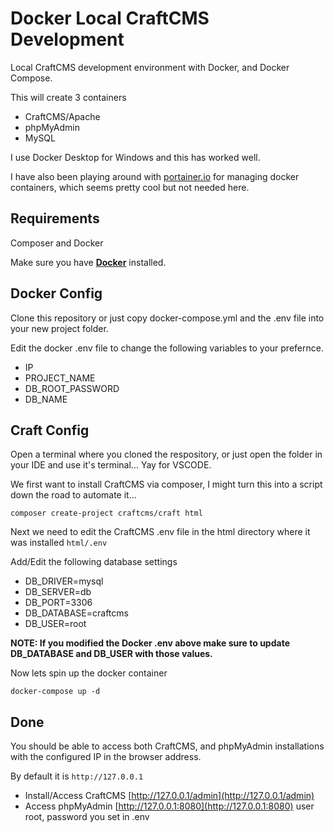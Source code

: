 # Docker Local CraftCMS Development

Local CraftCMS development environment with Docker, and Docker Compose.

This will create 3 containers

-   CraftCMS/Apache
-   phpMyAdmin
-   MySQL

I use Docker Desktop for Windows and this has worked well.

I have also been playing around with [portainer.io](https://www.portainer.io/) for managing docker containers, which seems pretty cool but not needed here.

## Requirements

Composer and Docker

Make sure you have [**Docker**](https://www.docker.com/) installed.

## Docker Config

Clone this repository or just copy docker-compose.yml and the .env file into your new project folder.

Edit the docker .env file to change the following variables to your prefernce.

-   IP
-   PROJECT_NAME
-   DB_ROOT_PASSWORD
-   DB_NAME

## Craft Config

Open a terminal where you cloned the respository, or just open the folder in your IDE and use it's terminal... Yay for VSCODE.

We first want to install CraftCMS via composer, I might turn this into a script down the road to automate it...

`composer create-project craftcms/craft html`

Next we need to edit the CraftCMS .env file in the html directory where it was installed `html/.env`

Add/Edit the following database settings

-   DB_DRIVER=mysql
-   DB_SERVER=db
-   DB_PORT=3306
-   DB_DATABASE=craftcms
-   DB_USER=root

**NOTE: If you modified the Docker .env above make sure to update DB_DATABASE and DB_USER with those values.**

Now lets spin up the docker container

`docker-compose up -d`

## Done

You should be able to access both CraftCMS, and phpMyAdmin installations with the configured IP in the browser address. 

By default it is `http://127.0.0.1`

-   Install/Access CraftCMS [http://127.0.0.1/admin](http://127.0.0.1/admin)
-   Access phpMyAdmin [http://127.0.0.1:8080](http://127.0.0.1:8080) user root, password you set in .env
